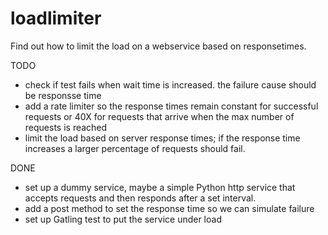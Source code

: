 # loadlimiter

Find out how to limit the load on a webservice based on responsetimes.

TODO

- check if test fails when wait time is increased. the failure cause should be responsse time
- add a rate limiter so the response times remain constant for successful requests or 40X for requests that arrive when the max number of requests is reached
- limit the load based on server response times; if the response time increases a larger percentage of requests should fail.

DONE
- set up a dummy service, maybe a simple Python http service that accepts requests and then responds after a set interval.
- add a post method to set the response time so we can simulate failure
- set up Gatling test to put the service under load

